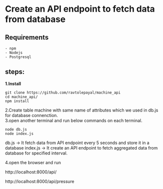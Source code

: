 # Create an API endpoint to fetch data from database

## Requirements
    - npm
    - Nodejs
    - Postgresql
    
## steps:

**1.Install**

    git clone https://github.com/ravtolepayal/machine_api 
    cd machine_api/
    npm install
  
2.Create table machine with same name of attributes which we used in db.js for database connenction.   
3.open another terminal and run below commands on each terminal.
 
    node db.js
    node index.js
  
 db.js -> It fetch data from API endpoint every 5 seconds and store it in a database
 index.js -> It create an API endpoint to fetch aggregated data from database for specified interval.
 
4.open the browser and run

   http://localhost:8000/api/
   
   http://localhost:8000/api/pressure 
    
